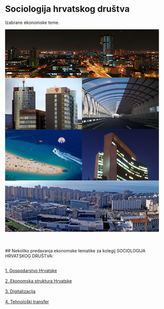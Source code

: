 
# Sociologija hrvatskog društva
Izabrane ekonomske teme.

<p align="center">
  <img src="./Foto/ekonFotos.jpg" width="750" title="hover text">
</p>



<br>
<br>
## Nekoliko predavanja ekonomske tematike za kolegij SOCIOLOGIJA HRVATSKOG DRUŠTVA:
<br>
<br>

<a href="https://raw.githack.com/lusiki/SHD-1/main/Predavanja/GOSPODARSTVO-HRVATSKE.html">1. Gospodarstvo Hrvatske</a>
<br>
<br>
<a href="https://raw.githack.com/lusiki/SHD-1/main/Predavanja/STRUKTURNA-PROMJENA.html">2. Ekonomska struktura Hrvatske</a>
<br>
<br>
<a href="">3. Digitalizacija</a>
<br>
<br>
<a href="">4. Tehnološki transfer</a>